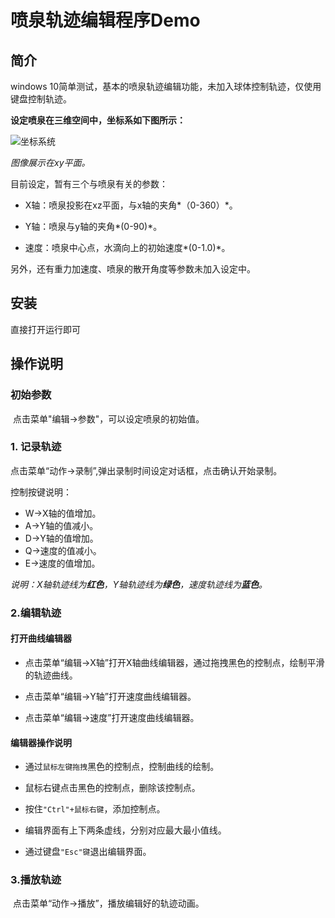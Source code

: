# 喷泉轨迹编辑程序Demo

## 简介

 windows 10简单测试，基本的喷泉轨迹编辑功能，未加入球体控制轨迹，仅使用键盘控制轨迹。

 **设定喷泉在三维空间中，坐标系如下图所示：**

![坐标系统](https://learnopengl-cn.github.io/img/01/08/coordinate_systems_right_handed.png "坐标系")

*图像展示在xy平面。*

 目前设定，暂有三个与喷泉有关的参数：

- X轴：喷泉投影在xz平面，与x轴的夹角*（0-360）*。

- Y轴：喷泉与y轴的夹角*(0-90)*。

- 速度：喷泉中心点，水滴向上的初始速度*(0-1.0)*。

另外，还有重力加速度、喷泉的散开角度等参数未加入设定中。

## 安装

 直接打开运行即可

## 操作说明

### 初始参数

​		点击菜单"编辑->参数"，可以设定喷泉的初始值。

### 1. 记录轨迹

​		点击菜单“动作->录制”,弹出录制时间设定对话框，点击确认开始录制。

控制按键说明：

- W->X轴的值增加。
- A->Y轴的值减小。
- D->Y轴的值增加。
- Q->速度的值减小。
- E->速度的值增加。

*说明：X轴轨迹线为**红色**，Y轴轨迹线为**绿色**，速度轨迹线为**蓝色**。*

### 2.编辑轨迹

#### 打开曲线编辑器

- 点击菜单“编辑->X轴”打开X轴曲线编辑器，通过拖拽黑色的控制点，绘制平滑的轨迹曲线。

- 点击菜单“编辑->Y轴”打开速度曲线编辑器。

- 点击菜单“编辑->速度”打开速度曲线编辑器。

#### 编辑器操作说明

- 通过`鼠标左键拖拽`黑色的控制点，控制曲线的绘制。

- 鼠标右键点击黑色的控制点，删除该控制点。

- 按住`"Ctrl"+鼠标右键`，添加控制点。

- 编辑界面有上下两条虚线，分别对应最大最小值线。

- 通过键盘`"Esc"键`退出编辑界面。

### 3.播放轨迹

​	点击菜单“动作->播放”，播放编辑好的轨迹动画。
